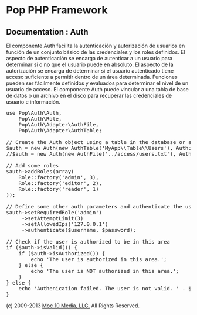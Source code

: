 Pop PHP Framework
=================

Documentation : Auth
--------------------

El componente Auth facilita la autenticación y autorización de usuarios en función de un conjunto básico de las credenciales y los roles definidos. El aspecto de autenticación se encarga de autenticar a un usuario para determinar si o no que el usuario puede en absoluto. El aspecto de la autorización se encarga de determinar si el usuario autenticado tiene acceso suficiente a permitir dentro de un área determinada. Funciones pueden ser fácilmente definidos y evaluados para determinar el nivel de un usuario de acceso. El componente Auth puede vincular a una tabla de base de datos o un archivo en el disco para recuperar las credenciales de usuario e información.

<pre>
use Pop\Auth\Auth,
    Pop\Auth\Role,
    Pop\Auth\Adapter\AuthFile,
    Pop\Auth\Adapter\AuthTable;

// Create the Auth object using a table in the database or a local access file.
$auth = new Auth(new AuthTable('MyApp\\Table\\Users'), Auth::ENCRYPT_SHA1);
//$auth = new Auth(new AuthFile('../access/users.txt'), Auth::ENCRYPT_SHA1);

// Add some roles
$auth->addRoles(array(
    Role::factory('admin', 3),
    Role::factory('editor', 2),
    Role::factory('reader', 1)
));

// Define some other auth parameters and authenticate the user
$auth->setRequiredRole('admin')
     ->setAttemptLimit(3)
     ->setAllowedIps('127.0.0.1')
     ->authenticate($username, $password);

// Check if the user is authorized to be in this area
if ($auth->isValid()) {
    if ($auth->isAuthorized()) {
        echo 'The user is authorized in this area.';
    } else {
        echo 'The user is NOT authorized in this area.';
    }
} else {
    echo 'Authenication failed. The user is not valid. ' . $auth->getResultMessage();
}
</pre>

(c) 2009-2013 [Moc 10 Media, LLC.](http://www.moc10media.com) All Rights Reserved.
